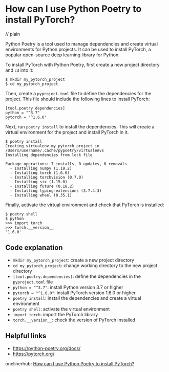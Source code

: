 # How can I use Python Poetry to install PyTorch?
// plain

Python Poetry is a tool used to manage dependencies and create virtual environments for Python projects. It can be used to install PyTorch, a popular open-source deep learning library for Python.

To install PyTorch with Python Poetry, first create a new project directory and `cd` into it:

```
$ mkdir my_pytorch_project
$ cd my_pytorch_project
```

Then, create a `pyproject.toml` file to define the dependencies for the project. This file should include the following lines to install PyTorch:

```
[tool.poetry.dependencies]
python = "^3.7"
pytorch = "^1.6.0"
```

Next, run `poetry install` to install the dependencies. This will create a virtual environment for the project and install PyTorch in it.

```
$ poetry install
Creating virtualenv my_pytorch_project in /Users/username/.cache/pypoetry/virtualenvs
Installing dependencies from lock file

Package operations: 7 installs, 0 updates, 0 removals
  - Installing numpy (1.19.2)
  - Installing torch (1.6.0)
  - Installing torchvision (0.7.0)
  - Installing six (1.15.0)
  - Installing future (0.18.2)
  - Installing typing-extensions (3.7.4.3)
  - Installing wheel (0.35.1)
```

Finally, activate the virtual environment and check that PyTorch is installed:

```
$ poetry shell
$ python
>>> import torch
>>> torch.__version__
'1.6.0'
```

## Code explanation

- `mkdir my_pytorch_project`: create a new project directory
- `cd my_pytorch_project`: change working directory to the new project directory
- `[tool.poetry.dependencies]`: define the dependencies in the `pyproject.toml` file
- `python = "^3.7"`: install Python version 3.7 or higher
- `pytorch = "^1.6.0"`: install PyTorch version 1.6.0 or higher
- `poetry install`: install the dependencies and create a virtual environment
- `poetry shell`: activate the virtual environment
- `import torch`: import the PyTorch library
- `torch.__version__`: check the version of PyTorch installed

## Helpful links
- https://python-poetry.org/docs/
- https://pytorch.org/

onelinerhub: [How can I use Python Poetry to install PyTorch?](https://onelinerhub.com/python-pytorch/how-can-i-use-python-poetry-to-install-pytorch)